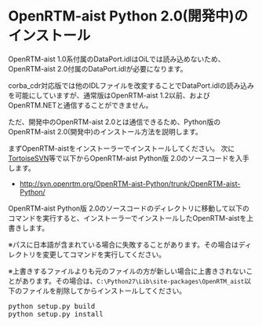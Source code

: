 # OpenRTM-aist Python 2.0(開発中)のインストール

OpenRTM-aist 1.0系付属のDataPort.idlはOiLでは読み込めないため、OpenRTM-aist 2.0付属のDataPort.idlが必要になります。

corba_cdr対応版では他のIDLファイルを改変することでDataPort.idlの読み込みを可能にしていますが、通常版はOpenRTM-aist 1.2以前、およびOpenRTM.NETと通信することができません。

ただ、開発中のOpenRTM-aist 2.0とは通信できるため、Python版のOpenRTM-aist 2.0(開発中)のインストール方法を説明します。



まずOpenRTM-aistをインストーラーでインストールしてください。
次に[TortoiseSVN](https://ja.osdn.net/projects/tortoisesvn/)等で以下からOpenRTM-aist Python版 2.0のソースコードを入手します。

* http://svn.openrtm.org/OpenRTM-aist-Python/trunk/OpenRTM-aist-Python/

<!--
setup.pyの以下の部分を変更します。


<pre>
#pkg_data_files_win32 = [("Scripts", ['OpenRTM_aist/utils/rtcd/rtcd_python.exe'])]
pkg_data_files_win32 = []
</pre>
-->

OpenRTM-aist Python版 2.0のソースコードのディレクトリに移動して以下のコマンドを実行すると、インストーラーでインストールしたOpenRTM-aistを上書きします。

※パスに日本語が含まれている場合に失敗することがあります。その場合はディレクトリを変更してコマンドを実行してください。

※上書きするファイルよりも元のファイルの方が新しい場合に上書きされないことがあります。その場合は、`C:\Python27\Lib\site-packages\OpenRTM_aist`以下のファイルを削除してからインストールしてください。

<pre>
python setup.py build
python setup.py install
</pre>
